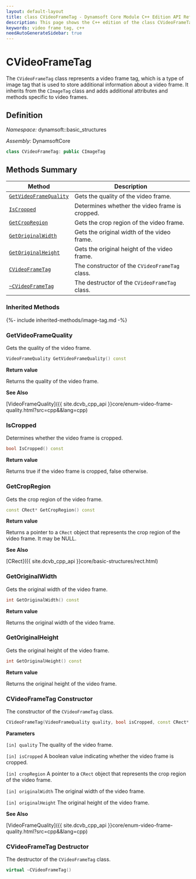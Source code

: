 ```yaml
---
layout: default-layout
title: class CVideoFrameTag - Dynamsoft Core Module C++ Edition API Reference
description: This page shows the C++ edition of the class CVideoFrameTag in Dynamsoft Core Module.
keywords: video frame tag, c++
needAutoGenerateSidebar: true
---
```


# CVideoFrameTag

The `CVideoFrameTag` class represents a video frame tag, which is a type of image tag that is used to store additional information about a video frame. It inherits from the `CImageTag` class and adds additional attributes and methods specific to video frames.

## Definition

*Namespace:* dynamsoft::basic_structures

*Assembly:* DynamsoftCore

```cpp
class CVideoFrameTag: public CImageTag 
```

## Methods Summary

| Method               | Description |
|----------------------|-------------|
| [`GetVideoFrameQuality`](#getvideoframequality) | Gets the quality of the video frame.|
| [`IsCropped`](#iscropped) | Determines whether the video frame is cropped. |
| [`GetCropRegion`](#getcropregion) | Gets the crop region of the video frame. |
| [`GetOriginalWidth`](#getoriginalwidth) | Gets the original width of the video frame. |
| [`GetOriginalHeight`](#getoriginalheight) | Gets the original height of the video frame. |
| [`CVideoFrameTag`](#cvideoframetag-constructor) | The constructor of the `CVideoFrameTag` class. |
| [`~CVideoFrameTag`](#cvideoframetag-destructor) | The destructor of the `CVideoFrameTag` class. |

### Inherited Methods

{%- include inherited-methods/image-tag.md -%}

### GetVideoFrameQuality

Gets the quality of the video frame.

```cpp
VideoFrameQuality GetVideoFrameQuality() const
```

**Return value**

Returns the quality of the video frame.

**See Also**

[VideoFrameQuality]({{ site.dcvb_cpp_api }}core/enum-video-frame-quality.html?src=cpp&&lang=cpp)

### IsCropped

Determines whether the video frame is cropped.

```cpp
bool IsCropped() const
```

**Return value**

Returns true if the video frame is cropped, false otherwise.

### GetCropRegion

Gets the crop region of the video frame.

```cpp
const CRect* GetCropRegion() const
```

**Return value**

Returns a pointer to a `CRect` object that represents the crop region of the video frame. It may be NULL.

**See Also**

[CRect]({{ site.dcvb_cpp_api }}core/basic-structures/rect.html)

### GetOriginalWidth

Gets the original width of the video frame.

```cpp
int GetOriginalWidth() const
```

**Return value**

Returns the original width of the video frame.

### GetOriginalHeight

Gets the original height of the video frame.

```cpp
int GetOriginalHeight() const
```

**Return value**

Returns the original height of the video frame.

### CVideoFrameTag Constructor

The constructor of the `CVideoFrameTag` class.

```cpp
CVideoFrameTag(VideoFrameQuality quality, bool isCropped, const CRect* cropRegion, int originalWidth, int originalHeight)
```

**Parameters**

`[in] quality` The quality of the video frame.

`[in] isCropped` A boolean value indicating whether the video frame is cropped.

`[in] cropRegion` A pointer to a `CRect` object that represents the crop region of the video frame.

`[in] originalWidth` The original width of the video frame.

`[in] originalHeight` The original height of the video frame.

**See Also**

[VideoFrameQuality]({{ site.dcvb_cpp_api }}core/enum-video-frame-quality.html?src=cpp&&lang=cpp)

### CVideoFrameTag Destructor

The destructor of the `CVideoFrameTag` class.

```cpp
virtual ~CVideoFrameTag()
```
